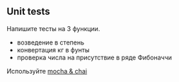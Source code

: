 
## Unit tests

Напишите тесты на 3 функции.
- возведение в степень
- конвертация кг в фунты
- проверка числа на присутствие в ряде Фибоначчи 

Используйте [mocha & chai](https://learn.javascript.ru/testing-mocha)

  
